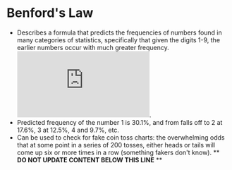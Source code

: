 Benford's Law
=============

* Describes a formula that predicts the frequencies of numbers found in many categories of statistics, specifically that given the digits 1-9, the earlier numbers occur with much greater frequency. ![Link](http://www.rexswain.com/benford.html).
* Predicted frequency of the number 1 is 30.1%, and from falls off to 2 at 17.6%, 3 at 12.5%, 4 and 9.7%, etc.
* Can be used to check for fake coin toss charts: the overwhelming odds that at some point in a series of 200 tosses, either heads or tails will come up six or more times in a row (something fakers don't know).
** **DO NOT UPDATE CONTENT BELOW THIS LINE** **

